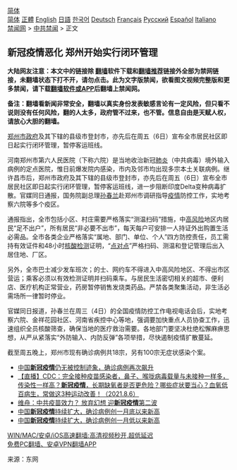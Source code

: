  <!-- 面包屑导航 --> <div class="breadcrumb"><!-- GTranslate: https://gtranslate.io/ -->  <div class="switcher notranslate">  <div class="selected">  <a href="#" onclick="return false;"> 简体</a>  </div>  <div class="option">  <a href="https://www.bannedbook.org" onclick="doGTranslate('zh-CN|zh-CN');jQuery('div.switcher div.selected a').html(jQuery(this).html());return false;" title="简体中文" class="nturl selected"> 简体</a>  <a href="https://www.bannedbook.org/zh-tw/" onclick="doGTranslate('zh-CN|zh-TW');jQuery('div.switcher div.selected a').html(jQuery(this).html());return false;" title="繁體中文" class="nturl"> 正體</a>  <a href="https://www.bannedbook.org/en/" onclick="doGTranslate('zh-CN|en');jQuery('div.switcher div.selected a').html(jQuery(this).html());return false;" title="English" class="nturl"> English</a>  <a href="https://www.bannedbook.org/ja/" onclick="doGTranslate('zh-CN|ja');jQuery('div.switcher div.selected a').html(jQuery(this).html());return false;" title="日本語" class="nturl"> 日語</a>  <a href="https://www.bannedbook.org/ko/" onclick="doGTranslate('zh-CN|ko');jQuery('div.switcher div.selected a').html(jQuery(this).html());return false;" title="한국어" class="nturl"> 한국어</a>  <a href="https://www.bannedbook.org/de/" onclick="doGTranslate('zh-CN|de');jQuery('div.switcher div.selected a').html(jQuery(this).html());return false;" title="Deutsch" class="nturl"> Deutsch</a>  <a href="https://www.bannedbook.org/fr/" onclick="doGTranslate('zh-CN|fr');jQuery('div.switcher div.selected a').html(jQuery(this).html());return false;" title="Français" class="nturl"> Français</a>  <a href="https://www.bannedbook.org/ru/" onclick="doGTranslate('zh-CN|ru');jQuery('div.switcher div.selected a').html(jQuery(this).html());return false;" title="Русский" class="nturl"> Русский</a>  <a href="https://www.bannedbook.org/es/" onclick="doGTranslate('zh-CN|es');jQuery('div.switcher div.selected a').html(jQuery(this).html());return false;" title="Español" class="nturl"> Español</a>  <a href="https://www.bannedbook.org/it/" onclick="doGTranslate('zh-CN|it');jQuery('div.switcher div.selected a').html(jQuery(this).html());return false;" title="Italiano" class="nturl"> Italiano</a>  </div>  </div>      <div class='breadcrumb-sub'><!-- Breadcrumb NavXT 6.3.0 --> <a href="https://www.bannedbook.org/" class="home">禁闻网</a> &gt; <a href="https://www.bannedbook.org/bnews/cbnews/" class="category">中共禁闻</a> &gt; 正文</div></div><h2>新冠疫情恶化 郑州开始实行闭环管理</h2> <p class="notice"><b>大陆网友注意：本文中的链接除 <a href="https://github.com/bannedbook/fanqiang" >翻墙</a>软件下载和<a href="https://github.com/killgcd/justmysocks/blob/master/README.md">翻墙推荐</a>链接外全部为禁网链接，未翻墙状态下打不开，请勿点击。此为文字版禁闻，欲看图文视频完整版和更多禁闻，请下载<a href="https://github.com/bannedbook/fanqiang">翻墙软件或APP</a>后翻墙上禁闻网。</p><p>备注：翻墙看新闻非常安全，翻墙以真实身份发表敏感言论有一定风险，但只看不说则没有任何风险，翻的人太多，政府管不过来，也不管。信息自由是天赋人权，请放心大胆的翻墙。</b></p>  <div class="entry"> <p id="summary"><a href="https://www.bannedbook.org/bnews/tag/%e9%83%91%e5%b7%9e/" class="st_tag internal_tag" rel="tag" title="标签 郑州 下的日志">郑州</a><a href="https://www.bannedbook.org/bnews/tag/%E5%B8%82%E6%94%BF%E5%BA%9C/" class="st_tag internal_tag" rel="tag" title="标签 市政府 下的日志">市政府</a>及其下辖的县级市登封市，亦先后在周五（6日）宣布全市居民社区即日起实行闭环管理，暂停客运班线。</p> <p id="conimg">河南郑州市第六人民医院（下称六院）是当地收治新冠<a href="https://www.bannedbook.org/bnews/tag/%e8%82%ba%e7%82%8e/" class="st_tag internal_tag" rel="tag" title="标签 肺炎 下的日志">肺炎</a>（中共病毒）境外输入病例的定点医院，惟日前爆发院内感染，市内及邻市均出现多宗本土关联病例。继许昌市后，郑州市政府及其下辖的县级市登封市，亦先后在周五（6日）宣布全市居民社区即日起实行闭环管理，暂停客运班线，进一步阻断印度Delta变种病毒扩散。官媒同日通报，国务院副总理<a href="https://www.bannedbook.org/bnews/tag/%e5%ad%99%e6%98%a5%e5%85%b0/" class="st_tag internal_tag" rel="tag" title="标签 孙春兰 下的日志">孙春兰</a>赴郑州市调研指导<a href="https://www.bannedbook.org/bnews/tag/%E7%96%AB%E6%83%85/" class="st_tag internal_tag" rel="tag" title="标签 疫情 下的日志">疫情</a>防控工作，实地考察六院等多个疫区。</p>  <p>通报指出，全市包括小区、村庄需要严格落实“测温扫码”措施，中<a href="https://www.bannedbook.org/bnews/tag/%E9%AB%98%E9%A3%8E%E9%99%A9/" class="st_tag internal_tag" rel="tag" title="标签 高风险 下的日志">高风险</a>地区内居民“足不出户”，所有居民“非必要不出市”，每天每户可安排一人持证外出购置生活必需品。全市各类企业严格落实“属地、部门、单位、个人”四方防控责任，员工需持有效证件和48小时<a href="https://www.bannedbook.org/bnews/tag/%E6%A0%B8%E9%85%B8%E6%A3%80%E6%B5%8B/" class="st_tag internal_tag" rel="tag" title="标签 核酸检测 下的日志">核酸检测</a>证明，“<a href="https://www.bannedbook.org/bnews/tag/%E7%82%B9%E5%AF%B9%E7%82%B9/" class="st_tag internal_tag" rel="tag" title="标签 点对点 下的日志">点对点</a>”严格扫码、测温和登记管理后出入居住地、厂区。</p> <p>另外，全市巴士减少发车班次；的士、网约车不得进入中高风险地区、不得出市区营运；乘客必须以有效检测证明并扫码乘车。与居民生活密切相关的超市、便利店、医疗机构正常营业，药房暂停销售发烧类药品。严禁各类聚集活动，非生活必需场所一律暂时停业。</p>  <p>官媒同日报道，孙春兰在周三（4日）的全国疫情防控工作电视电话会后，实地考察六院、金祥花园社区、河南省疾控中心等地，强调要加快重点人员协查工作，迅速组织全员核酸筛查，确保当地的医疗救治需要。各地部门要坚决杜绝松懈麻痹思想，从严从紧落实“外防输入、内防反弹”各项举措，尽快遏制疫情扩散蔓延。</p> <p>截至周五晚上，郑州市现有确诊病例共18宗，另有100宗无症状感染个案。</p>  <ul class='op-related-articles' title='相关阅读'> <li><a href='https://www.bannedbook.org/bnews/headline/20210806/1601546.html' target='_blank'>中国<b>新冠疫情</b>仍无被控制迹象，确诊病例再次飙升</a></li> <li><a href='https://www.bannedbook.org/bnews/bannedvideo/20210806/1601526.html' target='_blank'>【直播】CDC：完全接种疫苗感染者，鼻子、喉咙病毒载量与未接种一样多，传染性一样高？<b>新冠疫情</b>，长期缺氧者是否更危险？哪些症状要当心？血氧低百病生，常做这3种运动改善！（2021.8.6）</a></li> <li><a href='https://www.bannedbook.org/bnews/comments/20210805/1600500.html' target='_blank'>维舟：中共疫苗效力？ 放弃幻想 迎<b>新冠疫情</b>第二波</a></li> <li><a href='https://www.bannedbook.org/bnews/headline/20210805/1600391.html' target='_blank'>中国<b>新冠疫情</b>持续扩大，确诊病例创一月底以来新高</a></li> <li><a href='https://www.bannedbook.org/bnews/headline/20210804/1600275.html' target='_blank'>中国<b>新冠疫情</b>持续扩大，确诊病例创一月低以来新高</a></li> </ul> <p class="texttj"> <a href="https://github.com/bannedbook/fanqiang/wiki/V2ray%E6%9C%BA%E5%9C%BA" target="_blank">WIN/MAC/安卓/iOS高速翻墙:高清视频秒开,超低延迟</a><br/> <a href="https://github.com/bannedbook/fanqiang/wiki/%E7%A6%81%E9%97%BB%E7%BD%91%E5%AE%89%E5%8D%93%E7%BF%BB%E5%A2%99%E6%96%B0%E9%97%BBAPP" target="_blank">免费PC翻墙、安卓VPN翻墙APP</a></p><p> 来源：东网 </p> <a name='sharetosocial'></a>  <div style="margin-bottom:5px;padding-bottom:5px;clear:both"> <div id="archive-pix-1" class="banner-ads"> <!-- AuctionX Display platform tag START --> <div id="26318x728x90x621x_ADSLOT2" clicktrack="%%CLICK_URL_ESC%%"></div> <!-- AuctionX Display platform tag END --> </div> <div id="archive-pix-2" class="banner-ads"> <!-- AuctionX Display platform tag START --> <div id="26315x300x250x621x_ADSLOT2" clicktrack="%%CLICK_URL_ESC%%"></div> <!-- AuctionX Display platform tag END --> </div> </div>  <div id="archive-pix-1" class="banner-ads"> <!-- AuctionX Display platform tag START --> <div id="26318x728x90x621x_ADSLOT3" clicktrack="%%CLICK_URL_ESC%%"></div> <!-- AuctionX Display platform tag END --> </div> </div><!--END ENTRY--> 